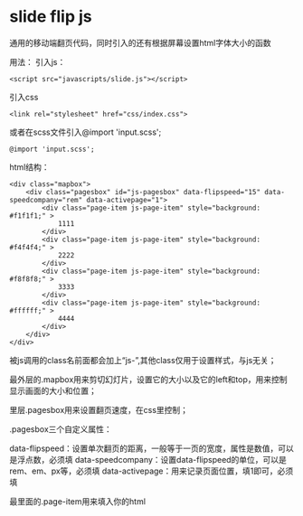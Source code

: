 # slide flip js
通用的移动端翻页代码，同时引入的还有根据屏幕设置html字体大小的函数

用法：
引入js：

```
<script src="javascripts/slide.js"></script>
```
引入css
```
<link rel="stylesheet" href="css/index.css">
```
或者在scss文件引入@import 'input.scss';
```
@import 'input.scss';
```

html结构：
```
<div class="mapbox">
    <div class="pagesbox" id="js-pagesbox" data-flipspeed="15" data-speedcompany="rem" data-activepage="1">
        <div class="page-item js-page-item" style="background: #f1f1f1;" >
            1111
        </div>
        <div class="page-item js-page-item" style="background: #f4f4f4;" >
            2222
        </div>
        <div class="page-item js-page-item" style="background: #f8f8f8;" >
            3333
        </div>
        <div class="page-item js-page-item" style="background: #ffffff;" >
            4444
        </div>
    </div>
</div>
```

被js调用的class名前面都会加上“js-”,其他class仅用于设置样式，与js无关；

最外层的.mapbox用来剪切幻灯片，设置它的大小以及它的left和top，用来控制显示画面的大小和位置；

里层.pagesbox用来设置翻页速度，在css里控制；

.pagesbox三个自定义属性：

data-flipspeed：设置单次翻页的距离，一般等于一页的宽度，属性是数值，可以是浮点数，必须填
data-speedcompany：设置data-flipspeed的单位，可以是rem、em、px等，必须填
data-activepage：用来记录页面位置，填1即可，必须填

最里面的.page-item用来填入你的html


